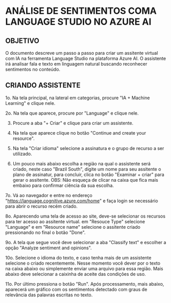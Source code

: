 # ANÁLISE DE SENTIMENTOS COMA LANGUAGE STUDIO NO AZURE AI

## OBJETIVO
O documento descreve um passo a passo para criar um assitente virtual com IA na ferramenta Language Studio na plataforma Azure AI.
O assistente irá analisar fala e texto em linguagem natural buscando reconhecer sentimentos no conteúdo.

## CRIANDO ASSISTENTE
1o. Na tela principal, na lateral em categorias, procure "IA + Machine Learning" e clique nele.

2o. Na tela que aparece, procure por "Language" e clique nele.

3. Procure a aba "+ Criar" e clique para criar um assistente.

4. Na tela que aparece clique no botão "Continue and create your resource".

5. Na tela "Criar idioma" selecione a assinatura e o grupo de recurso a ser utilizado.

6. Um pouco mais abaixo escolha a região na qual o assistente será criado, neste caso "Brazil South", digite um nome para seu
assitente o plano de assinatur, para concluir, clica no botão "Examinar + criar" para gerar o assitente. OBS: Não esqueça de
clicar na caixa que fica mais embaixo para confirmar ciência da sua escolha.

7o. Vá ao navegador e entre no endereço "https://language.cognitive.azure.com/home" e faça login se necessário para abrir o
recurso recém criado.

8o. Aparecendo uma tela de acesso ao site, deve-se selecionar os recursos para ter acesso ao assitente virtual. em "Resouce Type"
selecione "Language" e em "Resource name" selecione o assitente criado pressionando no final o botão "Done".

9o. A tela que segue você deve selecionar a aba "Classify text" e escolher a opção "Analyze sentiment and opinions".

10o. Selecione o idioma do texto, e caso tenha mais de um assistente selecione o criado recentemente. Nesse momento você dever
por o texto na caixa abaixo ou simplemente enviar uma arquivo para essa região. Mais abaixo deve selecionar a caixinha de aceite
das condições de uso.

11o. Por último pressiona o botão "Run". Após processamento, mais abaixo, aparecerá um gráfico com os sentimentos detectado
com graus de relevância das palavras escritas no texto.
   
